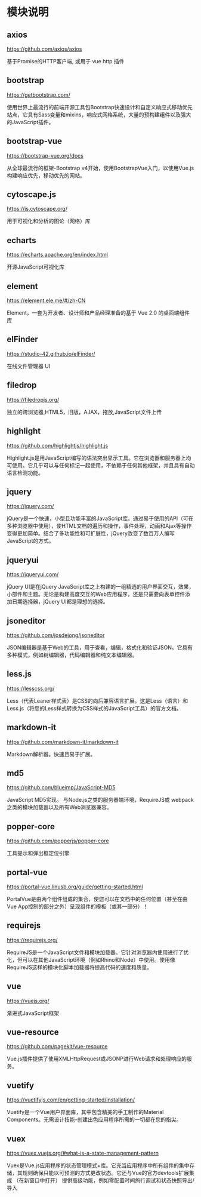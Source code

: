 # 模块说明

## axios

https://github.com/axios/axios

基于Promise的HTTP客户端, 或用于 vue http 插件


## bootstrap

https://getbootstrap.com/

使用世界上最流行的前端开源工具包Bootstrap快速设计和自定义响应式移动优先站点，它具有Sass变量和mixins，响应式网格系统，大量的预构建组件以及强大的JavaScript插件。


## bootstrap-vue

https://bootstrap-vue.org/docs

从全球最流行的框架-Bootstrap v4开始，使用BootstrapVue入门，以使用Vue.js构建响应优先，移动优先的网站。


## cytoscape.js

https://js.cytoscape.org/

用于可视化和分析的图论（网络）库


## echarts

https://echarts.apache.org/en/index.html

开源JavaScript可视化库


## element

https://element.ele.me/#/zh-CN

Element，一套为开发者、设计师和产品经理准备的基于 Vue 2.0 的桌面端组件库


## elFinder

https://studio-42.github.io/elFinder/

在线文件管理器 UI


## filedrop

https://filedropjs.org/

独立的跨浏览器,HTML5，旧版，AJAX，拖放,JavaScript文件上传


## highlight

https://github.com/highlightjs/highlight.js

Highlight.js是用JavaScript编写的语法突出显示工具。它在浏览器和服务器上均可使用。它几乎可以与任何标记一起使用，不依赖于任何其他框架，并且具有自动语言检测功能。


## jquery

https://jquery.com/

jQuery是一个快速，小型且功能丰富的JavaScript库。通过易于使用的API（可在多种浏览器中使用），使HTML文档的遍历和操作，事件处理，动画和Ajax等操作变得更加简单。结合了多功能性和可扩展性，jQuery改变了数百万人编写JavaScript的方式。


## jqueryui

https://jqueryui.com/

jQuery UI是在jQuery JavaScript库之上构建的一组精选的用户界面交互，效果，小部件和主题。无论是构建高度交互的Web应用程序，还是只需要向表单控件添加日期选择器，jQuery UI都是理想的选择。


## jsoneditor

https://github.com/josdejong/jsoneditor

JSON编辑器是基于Web的工具，用于查看，编辑，格式化和验证JSON。它具有多种模式，例如树编辑器，代码编辑器和纯文本编辑器。


## less.js

https://lesscss.org/

Less（代表Leaner样式表）是CSS的向后兼容语言扩展。这是Less（语言）和Less.js（将您的Less样式转换为CSS样式的JavaScript工具）的官方文档。


## markdown-it

https://github.com/markdown-it/markdown-it

Markdown解析器。快速且易于扩展。


## md5

https://github.com/blueimp/JavaScript-MD5

JavaScript MD5实现。
与Node.js之类的服务器端环境，RequireJS或 webpack之类的模块加载器以及所有Web浏览器兼容。


## popper-core

https://github.com/popperjs/popper-core

工具提示和弹出框定位引擎


## portal-vue

https://portal-vue.linusb.org/guide/getting-started.html

PortalVue是由两个组件组成的集合，使您可以在文档中的任何位置（甚至在由Vue App控制的部分之外）呈现组件的模板（或其一部分）！


## requirejs

https://requirejs.org/

RequireJS是一个JavaScript文件和模块加载器。它针对浏览器内使用进行了优化，但可以在其他JavaScript环境（例如Rhino和Node）中使用。使用像RequireJS这样的模块化脚本加载器将提高代码的速度和质量。


## vue

https://vuejs.org/

渐进式JavaScript框架


## vue-resource

https://github.com/pagekit/vue-resource

Vue.js插件提供了使用XMLHttpRequest或JSONP进行Web请求和处理响应的服务。


## vuetify

https://vuetifyjs.com/en/getting-started/installation/

Vuetify是一个Vue用户界面库，其中包含精美的手工制作的Material Components。无需设计技能-创建出色应用程序所需的一切都在您的指尖。


## vuex

https://vuex.vuejs.org/#what-is-a-state-management-pattern

Vuex是Vue.js应用程序的状态管理模式+库。它充当应用程序中所有组件的集中存储，其规则确保只能以可预测的方式更改状态。它还与Vue的官方devtools扩展集成 （在新窗口中打开） 提供高级功能，例如零配置时间旅行调试和状态快照导出/导入
